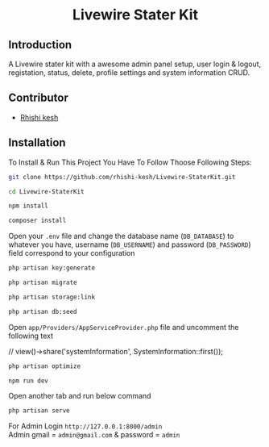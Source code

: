 <p align="center">
    <h1 align="center">Livewire Stater Kit</h1>
</p>

## Introduction

<p> A Livewire stater kit with a awesome admin panel setup, user login & logout, registation, status, delete, profile settings and system information CRUD. </p>

## Contributor

-   <a href="https://github.com/rhishi-kesh" target="_blank">Rhishi kesh</a>

## Installation

To Install & Run This Project You Have To Follow Thoose Following Steps:

```sh
git clone https://github.com/rhishi-kesh/Livewire-StaterKit.git
```

```sh
cd Livewire-StaterKit
```

```sh
npm install
```

```sh
composer install
```

Open your `.env` file and change the database name (`DB_DATABASE`) to whatever you have, username (`DB_USERNAME`) and password (`DB_PASSWORD`) field correspond to your configuration

```sh
php artisan key:generate
```

```sh
php artisan migrate
```

```sh
php artisan storage:link
```

```sh
php artisan db:seed
```
Open `app/Providers/AppServiceProvider.php` file and uncomment the following text
<p>
// view()->share('systemInformation', SystemInformation::first());
</p>

```sh
php artisan optimize
```

```sh
npm run dev
```
Open another tab and run below command

```sh
php artisan serve
```
For Admin Login `http://127.0.0.1:8000/admin` <br>
Admin gmail = `admin@gmail.com` & password = `admin`
